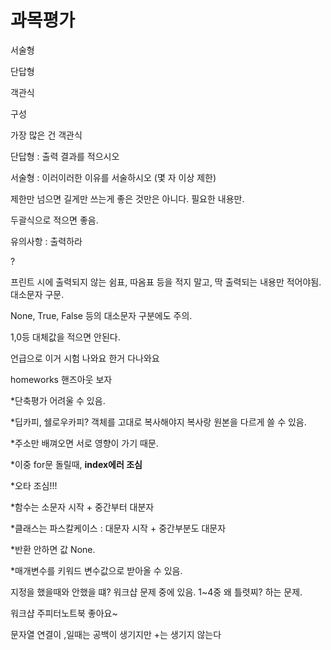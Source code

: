 # 과목평가



서술형 

단답형

객관식

구성



가장 많은 건 객관식



단답형 : 출력 결과를 적으시오

서술형 : 이러이러한 이유를 서술하시오 (몇 자 이상 제한)

제한만 넘으면 길게만 쓰는게 좋은 것만은 아니다. 필요한 내용만.

두괄식으로 적으면 좋음.



유의사항 : 출력하라

?

프린트 시에 출력되지 않는 쉼표, 따옴표 등을 적지 말고, 딱 출력되는 내용만 적어야됨. 대소문자 구문.

None, True, False 등의 대소문자 구분에도 주의.

1,0등 대체값을 적으면 안된다.



언급으로 이거 시험 나와요 한거 다나와요

homeworks 핸즈아웃 보자



*단축평가 어려울 수 있음.

*딥카피, 쉘로우카피?  객체를 고대로 복사해야지 복사랑 원본을 다르게 쓸 수 있음.

*주소만 배껴오면 서로 영향이 가기 때문.



*이중 for문 돌릴때,   **index에러 조심**

*오타 조심!!!

*함수는 소문자 시작 + 중간부터 대분자

*클래스는 파스칼케이스 : 대문자 시작 + 중간부분도 대문자

*반환 안하면 값 None. 

*매개변수를 키워드 변수값으로 받아올 수 있음.

지정을 했을때와 안했을 떄? 워크샵 문제 중에 있음. 1~4중 왜 틀렷찌? 하는 문제.



워크샵 주피터노트북 좋아요~

문자열 연결이 ,일때는 공백이 생기지만 +는 생기지 않는다